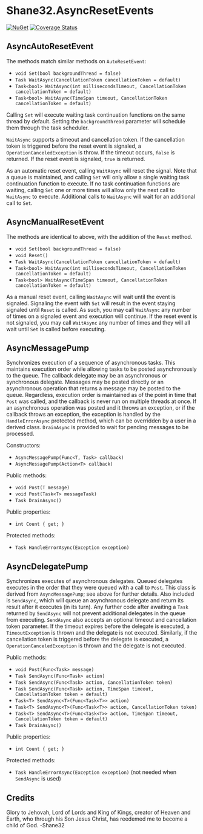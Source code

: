 # Shane32.AsyncResetEvents

[![NuGet](https://img.shields.io/nuget/v/Shane32.AsyncResetEvents.svg)](https://www.nuget.org/packages/Shane32.AsyncResetEvents) [![Coverage Status](https://coveralls.io/repos/github/Shane32/AsyncResetEvents/badge.svg?branch=master)](https://coveralls.io/github/Shane32/AsyncResetEvents?branch=master)

## AsyncAutoResetEvent

The methods match similar methods on `AutoResetEvent`:

- `void Set(bool backgroundThread = false)`
- `Task WaitAsync(CancellationToken cancellationToken = default)`
- `Task<bool> WaitAsync(int millisecondsTimeout, CancellationToken cancellationToken = default)`
- `Task<bool> WaitAsync(TimeSpan timeout, CancellationToken cancellationToken = default)`

Calling `Set` will execute waiting task continuation functions on the same thread by default.
Setting the `backgroundThread` parameter will schedule them through the task scheduler.

`WaitAsync` supports a timeout and cancellation token.  If the cancellation token is triggered
before the reset event is signaled, a `OperationCanceledException` is throw.  If the timeout
occurs, `false` is returned.  If the reset event is signaled, `true` is returned.

As an automatic reset event, calling `WaitAsync` will reset the signal.  Note that a queue
is maintained, and calling `Set` will only allow a single waiting task continuation function
to execute. If no task continuation functions are waiting, calling `Set` one or more times
will allow only the next call to `WaitAsync` to execute.  Additional calls to `WaitAsync`
will wait for an additional call to `Set`.

## AsyncManualResetEvent

The methods are identical to above, with the addition of the `Reset` method.

- `void Set(bool backgroundThread = false)`
- `void Reset()`
- `Task WaitAsync(CancellationToken cancellationToken = default)`
- `Task<bool> WaitAsync(int millisecondsTimeout, CancellationToken cancellationToken = default)`
- `Task<bool> WaitAsync(TimeSpan timeout, CancellationToken cancellationToken = default)`

As a manual reset event, calling `WaitAsync` will wait until the event is signaled.
Signaling the event with `Set` will result in the event staying signaled until `Reset` is
called.  As such, you may call `WaitAsync` any number of times on a signaled event and
execution will continue.  If the reset event is not signaled, you may call `WaitAsync` any
number of times and they will all wait until `Set` is called before executing.

## AsyncMessagePump

Synchronizes execution of a sequence of asynchronous tasks.  This maintains execution order
while allowing tasks to be posted asynchronously to the queue.  The callback delegate may
be an asynchronous or synchronous delegate.  Messages may be posted directly or an
asynchronous operation that returns a message may be posted to the queue.  Regardless,
execution order is maintained as of the point in time that `Post` was called, and
the callback is never run on multiple threads at once.  If an asynchronous operation
was posted and it throws an exception, or if the callback throws an exception, the exception
is handled by the `HandleErrorAsync` protected method, which can be overridden by a user in
a derived class.  `DrainAsync` is provided to wait for pending messages to be processed.

Constructors:

- `AsyncMessagePump(Func<T, Task> callback)`
- `AsyncMessagePump(Action<T> callback)`

Public methods:

- `void Post(T message)`
- `void Post(Task<T> messageTask)`
- `Task DrainAsync()`

Public properties:

- `int Count { get; }`

Protected methods:

- `Task HandleErrorAsync(Exception exception)`

## AsyncDelegatePump

Synchronizes executes of asynchronous delegates.  Queued delegates executes in the order
that they were queued with a call to `Post`.  This class is derived from `AsyncMessagePump`;
see above for further details.  Also included is `SendAsync`, which will queue an asynchronous
delegate and return its result after it executes (in its turn).  Any further code after
awaiting a `Task` returned by `SendAsync` will not prevent additional delegates in the queue
from executing.  `SendAsync` also accepts an optional timeout and cancellation token parameter.
If the timeout expires before the delegate is executed, a `TimeoutException` is thrown and the
delegate is not executed.  Similarly, if the cancellation token is triggered before the delegate
is executed, a `OperationCanceledException` is thrown and the delegate is not executed.

Public methods:

- `void Post(Func<Task> message)`
- `Task SendAsync(Func<Task> action)`
- `Task SendAsync(Func<Task> action, CancellationToken token)`
- `Task SendAsync(Func<Task> action, TimeSpan timeout, CancellationToken token = default)`
- `Task<T> SendAsync<T>(Func<Task<T>> action)`
- `Task<T> SendAsync<T>(Func<Task<T>> action, CancellationToken token)`
- `Task<T> SendAsync<T>(Func<Task<T>> action, TimeSpan timeout, CancellationToken token = default)`
- `Task DrainAsync()`

Public properties:

- `int Count { get; }`

Protected methods:

- `Task HandleErrorAsync(Exception exception)` (not needed when `SendAsync` is used)

## Credits

Glory to Jehovah, Lord of Lords and King of Kings, creator of Heaven and Earth, who through his Son Jesus Christ,
has reedemed me to become a child of God. -Shane32
